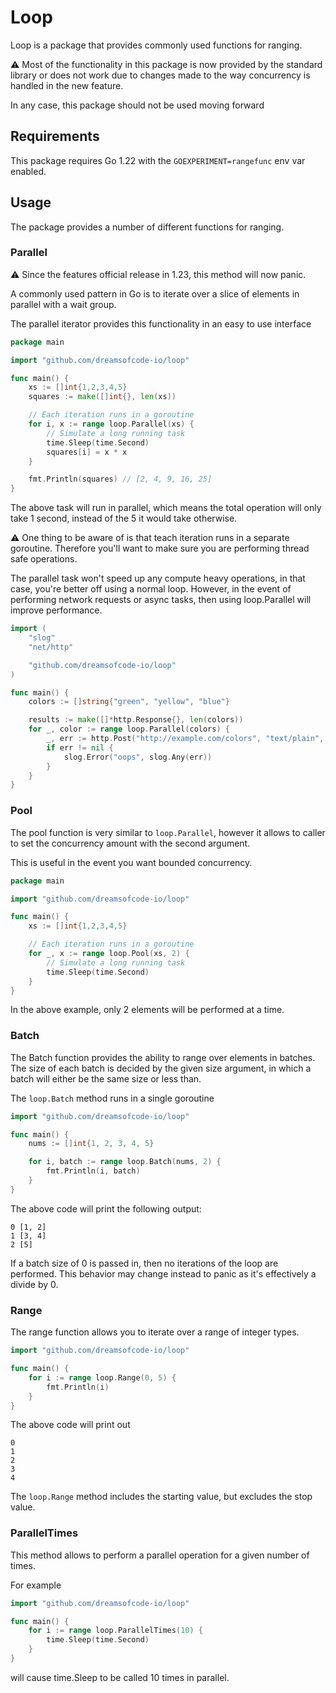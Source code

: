 # Loop

Loop is a package that provides commonly used functions
for ranging.

⚠️ Most of the functionality in this package is now provided by the standard library
or does not work due to changes made to the way concurrency is handled in the new feature.

In any case, this package should not be used moving forward


## Requirements

This package requires Go 1.22 with the `GOEXPERIMENT=rangefunc` env
var enabled.

## Usage

The package provides a number of different functions for ranging.

### Parallel

⚠️ Since the features official release in 1.23, this method will now panic.

A commonly used pattern in Go is to iterate over a slice of elements in parallel with a 
wait group.

The parallel iterator provides this functionality in an easy to use interface

```go
package main

import "github.com/dreamsofcode-io/loop"

func main() {
    xs := []int{1,2,3,4,5}
    squares := make([]int{}, len(xs))

    // Each iteration runs in a goroutine
    for i, x := range loop.Parallel(xs) {
        // Simulate a long running task
        time.Sleep(time.Second)
        squares[i] = x * x
    }

    fmt.Println(squares) // [2, 4, 9, 16, 25]
}
```

The above task will run in parallel, which means the total operation will only take 1 second, 
instead of the 5 it would take otherwise. 

⚠️ One thing to be aware of is that teach iteration runs in a separate goroutine. Therefore
you'll want to make sure you are performing thread safe operations.

The parallel task won't speed up any compute heavy operations, in that case, you're better
off using a normal loop. However, in the event of performing network requests or async
tasks, then using loop.Parallel will improve performance.

```go
import (
    "slog"
    "net/http"

    "github.com/dreamsofcode-io/loop"
)

func main() {
    colors := []string{"green", "yellow", "blue"}

    results := make([]*http.Response{}, len(colors))
    for _, color := range loop.Parallel(colors) {
        _, err := http.Post("http://example.com/colors", "text/plain", strings.NewReader(color))
        if err != nil {
            slog.Error("oops", slog.Any(err))
        }
    }
}
```

### Pool
The pool function is very similar to `loop.Parallel`, however it allows to caller to set the
concurrency amount with the second argument.

This is useful in the event you want bounded concurrency.

```go
package main

import "github.com/dreamsofcode-io/loop"

func main() {
    xs := []int{1,2,3,4,5}

    // Each iteration runs in a goroutine
    for _, x := range loop.Pool(xs, 2) {
        // Simulate a long running task
        time.Sleep(time.Second)
    }
}
```

In the above example, only 2 elements will be performed at a time.

### Batch

The Batch function provides the ability to range over elements in batches. The size of each batch
is decided by the given size argument, in which a batch will either be the same size or less than.

The `loop.Batch` method runs in a single goroutine

```go
import "github.com/dreamsofcode-io/loop"

func main() {
    nums := []int{1, 2, 3, 4, 5}

    for i, batch := range loop.Batch(nums, 2) {
        fmt.Println(i, batch)
    }
}
```

The above code will print the following output:

```
0 [1, 2]
1 [3, 4]
2 [5]
```

If a batch size of 0 is passed in, then no iterations of the loop are performed. This behavior
may change instead to panic as it's effectively a divide by 0.

### Range

The range function allows you to iterate over a range of integer types.

```go
import "github.com/dreamsofcode-io/loop"

func main() {
    for i := range loop.Range(0, 5) {
        fmt.Println(i)
    }
}
```

The above code will print out

```
0
1
2
3
4
```

The `loop.Range` method includes the starting value, but excludes the stop value.

### ParallelTimes

This method allows to perform a parallel operation for a given number of times.

For example

```go
import "github.com/dreamsofcode-io/loop"

func main() {
    for i := range loop.ParallelTimes(10) {
        time.Sleep(time.Second)
    }
}
```

will cause time.Sleep to be called 10 times in parallel.
